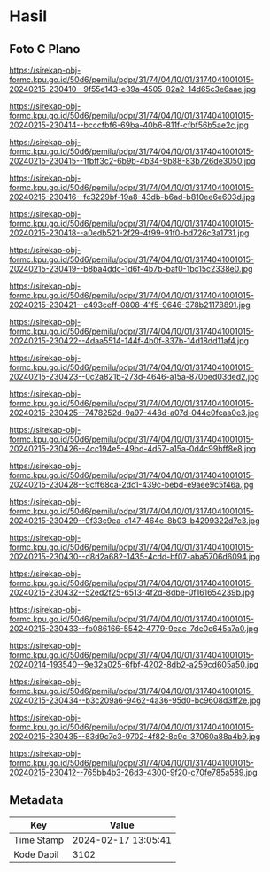 # Hasil

## Foto C Plano

https://sirekap-obj-formc.kpu.go.id/50d6/pemilu/pdpr/31/74/04/10/01/3174041001015-20240215-230410--9f55e143-e39a-4505-82a2-14d65c3e6aae.jpg

https://sirekap-obj-formc.kpu.go.id/50d6/pemilu/pdpr/31/74/04/10/01/3174041001015-20240215-230414--bcccfbf6-69ba-40b6-811f-cfbf56b5ae2c.jpg

https://sirekap-obj-formc.kpu.go.id/50d6/pemilu/pdpr/31/74/04/10/01/3174041001015-20240215-230415--1fbff3c2-6b9b-4b34-9b88-83b726de3050.jpg

https://sirekap-obj-formc.kpu.go.id/50d6/pemilu/pdpr/31/74/04/10/01/3174041001015-20240215-230416--fc3229bf-19a8-43db-b6ad-b810ee6e603d.jpg

https://sirekap-obj-formc.kpu.go.id/50d6/pemilu/pdpr/31/74/04/10/01/3174041001015-20240215-230418--a0edb521-2f29-4f99-91f0-bd726c3a1731.jpg

https://sirekap-obj-formc.kpu.go.id/50d6/pemilu/pdpr/31/74/04/10/01/3174041001015-20240215-230419--b8ba4ddc-1d6f-4b7b-baf0-1bc15c2338e0.jpg

https://sirekap-obj-formc.kpu.go.id/50d6/pemilu/pdpr/31/74/04/10/01/3174041001015-20240215-230421--c493ceff-0808-41f5-9646-378b21178891.jpg

https://sirekap-obj-formc.kpu.go.id/50d6/pemilu/pdpr/31/74/04/10/01/3174041001015-20240215-230422--4daa5514-144f-4b0f-837b-14d18dd11af4.jpg

https://sirekap-obj-formc.kpu.go.id/50d6/pemilu/pdpr/31/74/04/10/01/3174041001015-20240215-230423--0c2a821b-273d-4646-a15a-870bed03ded2.jpg

https://sirekap-obj-formc.kpu.go.id/50d6/pemilu/pdpr/31/74/04/10/01/3174041001015-20240215-230425--7478252d-9a97-448d-a07d-044c0fcaa0e3.jpg

https://sirekap-obj-formc.kpu.go.id/50d6/pemilu/pdpr/31/74/04/10/01/3174041001015-20240215-230426--4cc194e5-49bd-4d57-a15a-0d4c99bff8e8.jpg

https://sirekap-obj-formc.kpu.go.id/50d6/pemilu/pdpr/31/74/04/10/01/3174041001015-20240215-230428--9cff68ca-2dc1-439c-bebd-e9aee9c5f46a.jpg

https://sirekap-obj-formc.kpu.go.id/50d6/pemilu/pdpr/31/74/04/10/01/3174041001015-20240215-230429--9f33c9ea-c147-464e-8b03-b4299322d7c3.jpg

https://sirekap-obj-formc.kpu.go.id/50d6/pemilu/pdpr/31/74/04/10/01/3174041001015-20240215-230430--d8d2a682-1435-4cdd-bf07-aba5706d6094.jpg

https://sirekap-obj-formc.kpu.go.id/50d6/pemilu/pdpr/31/74/04/10/01/3174041001015-20240215-230432--52ed2f25-6513-4f2d-8dbe-0f161654239b.jpg

https://sirekap-obj-formc.kpu.go.id/50d6/pemilu/pdpr/31/74/04/10/01/3174041001015-20240215-230433--fb086166-5542-4779-9eae-7de0c645a7a0.jpg

https://sirekap-obj-formc.kpu.go.id/50d6/pemilu/pdpr/31/74/04/10/01/3174041001015-20240214-193540--9e32a025-6fbf-4202-8db2-a259cd605a50.jpg

https://sirekap-obj-formc.kpu.go.id/50d6/pemilu/pdpr/31/74/04/10/01/3174041001015-20240215-230434--b3c209a6-9462-4a36-95d0-bc9608d3ff2e.jpg

https://sirekap-obj-formc.kpu.go.id/50d6/pemilu/pdpr/31/74/04/10/01/3174041001015-20240215-230435--83d9c7c3-9702-4f82-8c9c-37060a88a4b9.jpg

https://sirekap-obj-formc.kpu.go.id/50d6/pemilu/pdpr/31/74/04/10/01/3174041001015-20240215-230412--765bb4b3-26d3-4300-9f20-c70fe785a589.jpg


## Metadata

| Key        | Value               |
| ---------- | ------------------- |
| Time Stamp | 2024-02-17 13:05:41 |
| Kode Dapil | 3102                |



